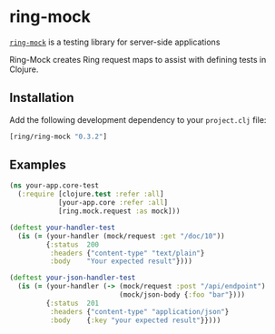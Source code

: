 # ring-mock

[`ring-mock`](https://github.com/ring-clojure/ring-mock) is a testing library for server-side applications


Ring-Mock creates Ring request maps to assist with defining tests in Clojure.

## Installation

Add the following development dependency to your `project.clj` file:

```clojure
[ring/ring-mock "0.3.2"]
```

## Examples

```clojure
(ns your-app.core-test
  (:require [clojure.test :refer :all]
            [your-app.core :refer :all]
            [ring.mock.request :as mock]))

(deftest your-handler-test
  (is (= (your-handler (mock/request :get "/doc/10"))
         {:status  200
          :headers {"content-type" "text/plain"}
          :body    "Your expected result"})))

(deftest your-json-handler-test
  (is (= (your-handler (-> (mock/request :post "/api/endpoint")
                           (mock/json-body {:foo "bar"})))
         {:status  201
          :headers {"content-type" "application/json"}
          :body    {:key "your expected result"}})))
```
